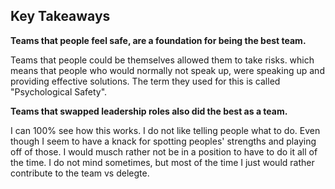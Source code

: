 ## Key Takeaways

**Teams that people feel safe, are a foundation for being the best team.**

  Teams that people could be themselves allowed them to take risks.  which means that people who would normally not speak up, were speaking up and providing effective solutions.
  The term they used for this is called "Psychological Safety".


**Teams that swapped leadership roles also did the best as a team.**

  I can 100% see how this works.  I do not like telling people what to do.  Even though I seem to have a knack for spotting peoples' strengths and playing off of those.
  I would musch rather not be in a position to have to do it all of the time. I do not mind sometimes, but most of the time I just would rather contribute to the team vs delegte.

